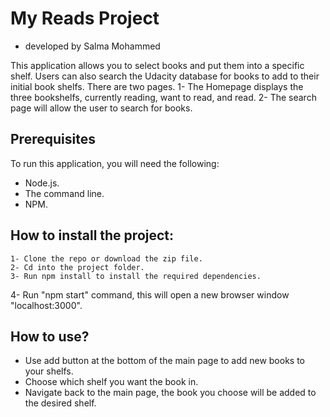 # My Reads Project

- developed by Salma Mohammed

This application allows you to select books and put them into a specific shelf. Users can also search the Udacity database for books to add to their initial book shelfs. There are two pages.
1- The Homepage displays the three bookshelfs, currently reading, want to read, and read.
2- The search page will allow the user to search for books.

## Prerequisites
To run this application, you will need the following:

- Node.js.
- The command line.
- NPM.

##  How to install the project:
	1- Clone the repo or download the zip file.
	2- Cd into the project folder.
	3- Run npm install to install the required dependencies.
  4- Run "npm start" command, this will open a new browser window "localhost:3000".

## How to use?
- Use add button at the bottom of the main page to add new books to your shelfs.
- Choose which shelf you want the book in.
- Navigate back to the main page, the book you choose will be added to the desired shelf.
